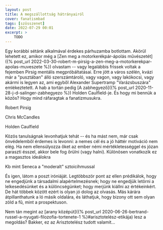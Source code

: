 ```yaml
---
layout: post
title: A megszállottság hátrányairól
cover: fanatismbad
tags: [szösszenet]
date: 2022-07-29 00:01
excerpt: >
    TODO
---
```


Egy korábbi sétánk alkalmával érdekes párhuzamba botlottam.
Akörül lehetett ez, amikor még a [Zen meg a motorkerékpár-ápolás művészetét]({% post_url 2022-03-30-robert-m-pirsig-a-zen-meg-a-motorkerekpar-apolas-muveszete %}) olvastam -- vagy legalábbis frissek voltak a fejemben Pirsig mentális megpróbáltatásai.
Erre jött a város szélén, kvázi már a "pusztában" álló szerszámtároló, vagy vagon, vagy lakókocsi, vagy akármi is legyen az, ami egyből Alexander Supertramp "Varázsbuszára" emlékeztetett.
A hab a tortán pedig [A zabhegyező]({% post_url 2020-11-28-j-d-salinger-zabhegyezo %}) Holden Caulfield-je.
És hogy mi bennük a közös?
Hogy mind ráfaragtak a fanatizmusukra.

Robert Pirsig

Chris McCandles

Holden Caulfield

Közös tanulságnak levonhatjuk tehát -- és ha mást nem, már csak önvédelemből érdemes is levonni: a nemes cél és a jó háttér motiváció nem elég.
Ha nem ellensúlyozza őket az ember némi mértékletességgel és józan paraszti ésszel, akkor bele fog őrülni (vagy halni).
Különösen vonatkozik ez a magasztos ideálokra

Kb mint Seneca a "moderalt" sztoicihmussal

És igen, látom a poszt iróniáját.
Legtöbbször pont az ellen prédikálok, hogy ne engedjünk a társadalmi alapértelmezésnek; hogy ne engedjük letörni a lelkesedésünket és a különcségünket; hogy merjünk kiállni az értékeinkért.
De hát többek között ezért is olyan jó dolog az olvasás.
Más kárára átpillanthatunk a ló másik oldalára, és láthatjuk, hogy bizony ott sem olyan zöld a fű, mint a prospektuson.

Nem tán megint az [arany középút]({% post_url 2020-06-26-bertrand-russel-a-nyugati-filozofia-tortenete-1 %}#arisztotelész-etikája) lesz a megoldás?
Bakker, ez az Arisztotelész tudott valamit...